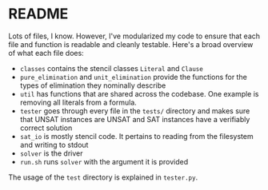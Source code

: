 # README

Lots of files, I know. However, I've modularized my code to ensure that each file and function is readable and cleanly testable.
Here's a broad overview of what each file does:

- `classes` contains the stencil classes `Literal` and `Clause`
- `pure_elimination` and `unit_elimination` provide the functions for the types of elimination they nominally describe
- `util` has functions that are shared across the codebase. One example is removing all literals from a formula.
- `tester` goes through every file in the `tests/` directory and makes sure that UNSAT instances are UNSAT and SAT instances have a verifiably correct solution
- `sat_io` is mostly stencil code. It pertains to reading from the filesystem and writing to stdout
- `solver` is the driver
- `run.sh` runs `solver` with the argument it is provided

The usage of the `test` directory is explained in `tester.py`.
